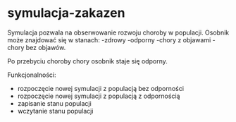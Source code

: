 # symulacja-zakazen

Symulacja pozwala na obserwowanie rozwoju choroby w populacji.
Osobnik może znajdować się w stanach:
-zdrowy
-odporny
-chory z objawami
-chory bez objawów.

Po przebyciu choroby chory osobnik staje się odporny.

Funkcjonalności:
- rozpoczęcie nowej symulacji z populacją bez odporności
- rozpoczęcie nowej symulacji z populacją z odpornością
- zapisanie stanu populacji
- wczytanie stanu populacji